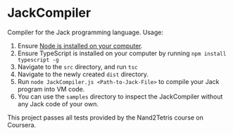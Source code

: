 # JackCompiler

Compiler for the Jack programming language.
Usage:

1. Ensure [Node is installed on your computer](https://nodejs.org/en/download/).
2. Ensure TypeScript is installed on your computer by running `npm install typescript -g`
3. Navigate to the `src` directory, and run `tsc`
4. Navigate to the newly created `dist` directory.
5. Run `node JackCompiler.js <Path-to-Jack-File>` to compile your Jack program into VM code.
6. You can use the `samples` directory to inspect the JackCompiler without any Jack code of your own.

This project passes all tests provided by the Nand2Tetris course on Coursera.
